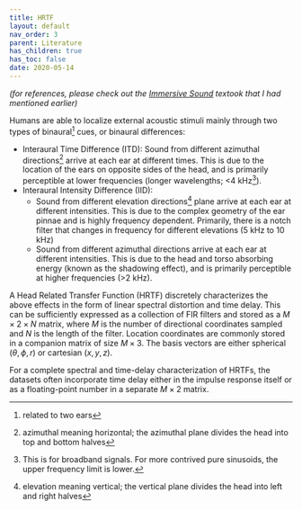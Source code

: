 ```yaml
---
title: HRTF
layout: default
nav_order: 3
parent: Literature
has_children: true
has_toc: false
date: 2020-05-14
---
```


*(for references, please check out the [Immersive Sound](https://alextongue.github.io/digest/lit/2019-09-16-initial.html) textook that I had mentioned earlier)*

Humans are able to localize external acoustic stimuli mainly through two types of binaural[^1] cues, or binaural differences:
- Interaural Time Difference (ITD): Sound from different azimuthal directions[^2] arrive at each ear at different times. This is due to the location of the ears on opposite sides of the head, and is primarily perceptible at lower frequencies (longer wavelengths; <4 kHz[^3]). 
- Interaural Intensity Difference (IID):
  - Sound from different elevation directions[^4] plane arrive at each ear at different intensities. This is due to the complex geometry of the ear pinnae and is highly frequency dependent. Primarily, there is a notch filter that changes in frequency for different elevations (5 kHz to 10 kHz)
  - Sound from different azimuthal directions arrive at each ear at different intensities. This is due to the head and torso absorbing energy (known as the shadowing effect), and is primarily perceptible at higher frequencies (>2 kHz). 

A Head Related Transfer Function (HRTF) discretely characterizes the above effects in the form of linear spectral distortion and time delay. This can be sufficiently expressed as a collection of FIR filters and stored as a $M \times 2 \times N$ matrix, where $M$ is the number of directional coordinates sampled and $N$ is the length of the filter. Location coordinates are commonly stored in a companion matrix of size $M \times 3$. The basis vectors are either spherical $(\theta,\phi,r)$ or cartesian $(x,y,z)$.


For a complete spectral and time-delay characterization of HRTFs, the datasets often incorporate time delay either in the impulse response itself or as a floating-point number in a separate $M \times 2$ matrix.


[^1]: related to two ears
[^2]: azimuthal meaning horizontal; the azimuthal plane divides the head into top and bottom halves
[^3]: This is for broadband signals. For more contrived pure sinusoids, the upper frequency limit is lower.
[^4]: elevation meaning vertical; the vertical plane divides the head into left and right halves